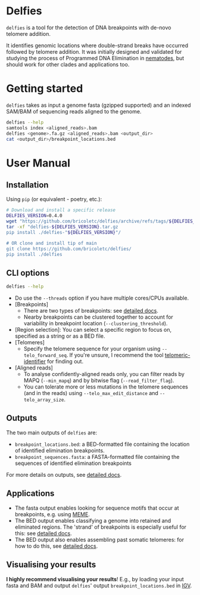 # Delfies

`delfies` is a tool for the detection of DNA breakpoints with de-novo telomere addition.

It identifies genomic locations where double-strand breaks have occurred followed by telomere addition.
It was initially designed and validated for studying the process of Programmed DNA Elimination
in [nematodes](https://doi.org/10.1016/j.cub.2023.07.058), but should work for other clades and applications too.

# <a name="started"></a> Getting started

`delfies` takes as input a genome fasta (gzipped supported) and an indexed SAM/BAM of 
sequencing reads aligned to the genome.

```sh
delfies --help
samtools index <aligned_reads>.bam
delfies <genome>.fa.gz <aligned_reads>.bam <output_dir>
cat <output_dir>/breakpoint_locations.bed
```

# <a name="manual"></a> User Manual

## Installation
Using `pip` (or equivalent - poetry, etc.): 
```sh
# Download and install a specific release
DELFIES_VERSION=0.4.0
wget "https://github.com/bricoletc/delfies/archive/refs/tags/${DELFIES_VERSION}.tar.gz"
tar -xf "delfies-${DELFIES_VERSION}.tar.gz
pip install ./delfies-"${DELFIES_VERSION}"/

# OR clone and install tip of main
git clone https://github.com/bricoletc/delfies/
pip install ./delfies
```

## CLI options

```sh
delfies --help
```

* Do use the `--threads` option if you have multiple cores/CPUs available.
* [Breakpoints]
   * There are two types of breakpoints: see [detailed docs][detailed_docs].
   * Nearby breakpoints can be clustered together to account for variability in breakpoint location (`--clustering_threshold`).
* [Region selection]: You can select a specific region to focus on, specified as a string or as a BED file.
* [Telomeres] 
    * Specify the telomere sequence for your organism using `--telo_forward_seq`. 
      If you're unsure, I recommend the tool [telomeric-identifier](https://github.com/tolkit/telomeric-identifier) for finding out.
* [Aligned reads]
    * To analyse confidently-aligned reads only, you can filter reads by MAPQ (`--min_mapq`) and by bitwise flag (`--read_filter_flag`).
    * You can tolerate more or less mutations in the telomere sequences (and in the reads) using `--telo_max_edit_distance` and `--telo_array_size`.

## Outputs

The two main outputs of `delfies` are:

- `breakpoint_locations.bed`: a BED-formatted file containing the location of identified 
   elimination breakpoints.
- `breakpoint_sequences.fasta`: a FASTA-formatted file containing the sequences 
   of identified elimination breakpoints

For more details on outputs, see [detailed docs][detailed_docs].

## Applications

* The fasta output enables looking for sequence motifs that occur at breakpoints, e.g. using [MEME](https://meme-suite.org/meme/).
* The BED output enables classifying a genome into retained and eliminated regions. 
  The 'strand' of breakpoints is especially useful for this: see [detailed docs][detailed_docs].
* The BED output also enables assembling past somatic telomeres: for how to do this, see [detailed docs][detailed_docs].

## Visualising your results

**I highly recommend visualising your results**!
E.g., by loading your input fasta and BAM and output `delfies`' output `breakpoint_locations.bed` in [IGV](https://github.com/igvteam/igv).

[detailed_docs]: docs/detailed_manual.md
